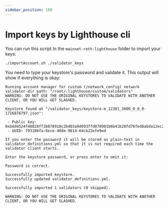 ```yaml
---
sidebar_position: 100
---
```


# Import keys by Lighthouse cli

You can run this script In the `mainnet-reth-lighthouse` folder to import your keys:

```bash
./importAccount.sh ./validator_keys
```

You need to type your keystore's password and validate it. This output will show if everything is okay:

```
Running account manager for custom (/network_config) network
validator-dir path: "/root/.lighthouse/custom/validators"
WARNING: DO NOT USE THE ORIGINAL KEYSTORES TO VALIDATE WITH ANOTHER CLIENT, OR YOU WILL GET SLASHED.

Keystore found at "/validator_keys/keystore-m_12381_3600_0_0_0-1716876797.json":

 - Public key: 0xb8d4524f48828ff1b878918c2b403a9d693ffd078901b6b41b28fd76fed8abda12ec2e8bafe3f9b9b80322c238a7412b
 - UUID: 793186fa-6ece-40de-9614-64cb22efe9ed

If you enter the password it will be stored as plain-text in validator_definitions.yml so that it is not required each time the validator client starts.

Enter the keystore password, or press enter to omit it:

Password is correct.

Successfully imported keystore.
Successfully updated validator_definitions.yml.

Successfully imported 1 validators (0 skipped).

WARNING: DO NOT USE THE ORIGINAL KEYSTORES TO VALIDATE WITH ANOTHER CLIENT, OR YOU WILL GET SLASHED.
```
